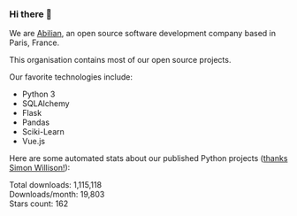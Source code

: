### Hi there 👋

We are [Abilian](https://abilian.com/), an open source software development company based in Paris, France.

This organisation contains most of our open source projects.

Our favorite technologies include:

- Python 3
- SQLAlchemy
- Flask
- Pandas
- Sciki-Learn
- Vue.js

Here are some automated stats about our published Python projects
([thanks Simon Willison!][sw-post]):

<!--marker-->
Total downloads: 1,115,118<br>
Downloads/month: 19,803<br>
Stars count: 162
<!--end-->

[sw-post]: https://simonwillison.net/2020/Jul/10/self-updating-profile-readme/